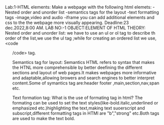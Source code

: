  Lab:1-HTML elements:
Make a webpage with the following html elemets:
  -Nested order and unorder list
  -semantics tags for the layout
  -text formatting tags
  -image,video and audio
  -iframe
  you can add additional elements and css to the the webpage more visually appearing.
  Deadline:23 dec.2022,8:00 AM.
LAB NO:-1
OBJECT:ELEMENT OF HTML
THEORY:                                                                                                                                                                Nested order and unorder list: we have to use an ul or ol tag to describe th order of the list,we use the ul tag ;while for creating an ordered list we use,<code         
<ol>/code> tag.
 
 
Semantics tag for layout:                                                                                                                                         Semantics HTML refers to syntax that makes the HTNL more comprehensible by better deefining the different sections and layout of web pages.It makes webpages more         informative and adaptable,allowing browers and search engines to better interpret content.Some of symantics tag are:header footer ,main,section,nav,span etc.
 
 
Text formation tag:                                                                                                                                                    What is the use of formating tag in html? The formating can be used to set the text styles(like-bold.italic,underlined or emphasized etc.)highlighting the               text,making text suoerscript and subscript,different formatting tags in HTMl are "b","strong" etc.Both tags are used to make the text bold.
